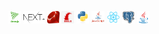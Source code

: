 
<p align="center">
  <code><img title="threejs" height="20" src="images/threejs.png"></code>
  <code><img title="nextjs" height="20" src="images/nextjs.png"></code>
  <code><img title="ruby" height="20" src="images/ruby.png"></code>
  <code><img title="rails" height="20" src="images/rails.png"></code>
  <code><img title="Python" height="20" src="images/python-original.svg"></code>
  <code><img title="Javascript" height="20" src="images/javascript.jpg"></code>
  <code><img title="React" height="20" src="images/react-original.svg"></code>
  <code><img title="PostgreSQL" height="20" src="images/postgresql.svg"></code>
  <code><img title="Java" height="20" src="images/java-original.svg"></code>
</p>

